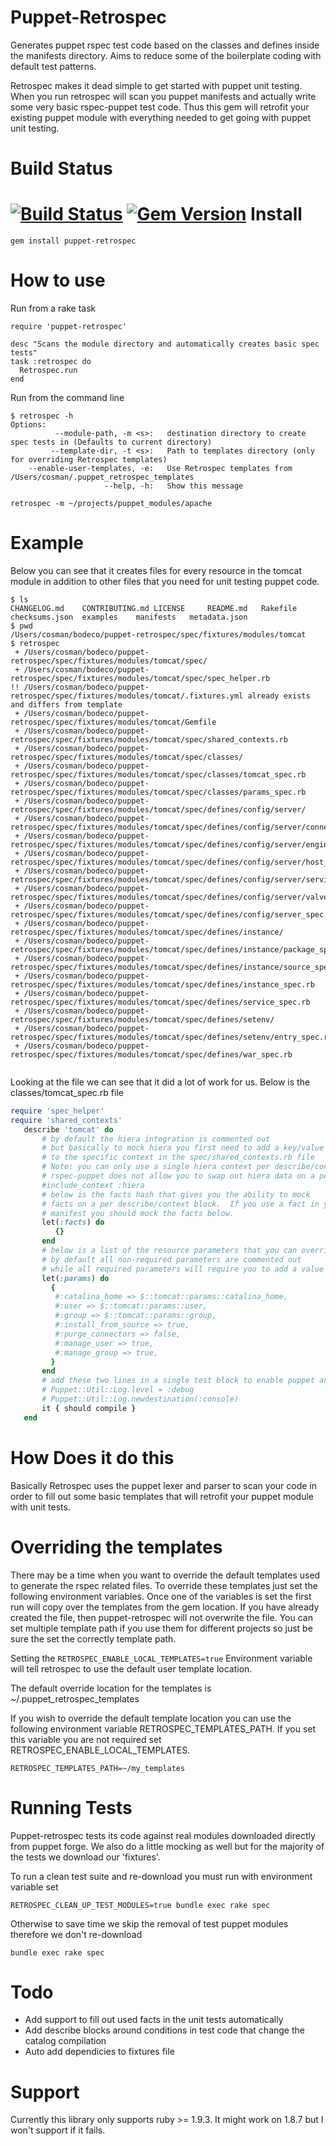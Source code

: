Puppet-Retrospec
================

Generates puppet rspec test code based on the classes and defines inside the manifests directory.  Aims to reduce some of the boilerplate coding with default test patterns.

Retrospec makes it dead simple to get started with puppet unit testing.  When you run retrospec will scan you puppet manifests
and actually write some very basic rspec-puppet test code.  Thus this gem will retrofit your existing puppet module
with everything needed to get going with puppet unit testing.


Build Status
============
[![Build Status](https://travis-ci.org/logicminds/puppet-retrospec.png)](https://travis-ci.org/logicminds/puppet-retrospec)
[![Gem Version](https://badge.fury.io/rb/puppet-retrospec.svg)](http://badge.fury.io/rb/puppet-retrospec)
Install
=============
`gem install puppet-retrospec`  


How to use
=============
Run from a rake task
```
require 'puppet-retrospec'

desc "Scans the module directory and automatically creates basic spec tests"
task :retrospec do
  Retrospec.run
end

```

Run from the command line
```
$ retrospec -h
Options:
          --module-path, -m <s>:   destination directory to create spec tests in (Defaults to current directory)
         --template-dir, -t <s>:   Path to templates directory (only for overriding Retrospec templates)
    --enable-user-templates, -e:   Use Retrospec templates from /Users/cosman/.puppet_retrospec_templates
                     --help, -h:   Show this message
                     
retrospec -m ~/projects/puppet_modules/apache
```

Example
======================

Below you can see that it creates files for every resource in the tomcat module in addition to other files
that you need for unit testing puppet code.

```shell
$ ls
CHANGELOG.md	CONTRIBUTING.md	LICENSE		README.md	Rakefile	checksums.json	examples	manifests	metadata.json
$ pwd
/Users/cosman/bodeco/puppet-retrospec/spec/fixtures/modules/tomcat
$ retrospec
 + /Users/cosman/bodeco/puppet-retrospec/spec/fixtures/modules/tomcat/spec/
 + /Users/cosman/bodeco/puppet-retrospec/spec/fixtures/modules/tomcat/spec/spec_helper.rb
!! /Users/cosman/bodeco/puppet-retrospec/spec/fixtures/modules/tomcat/.fixtures.yml already exists and differs from template
 + /Users/cosman/bodeco/puppet-retrospec/spec/fixtures/modules/tomcat/Gemfile
 + /Users/cosman/bodeco/puppet-retrospec/spec/fixtures/modules/tomcat/spec/shared_contexts.rb
 + /Users/cosman/bodeco/puppet-retrospec/spec/fixtures/modules/tomcat/spec/classes/
 + /Users/cosman/bodeco/puppet-retrospec/spec/fixtures/modules/tomcat/spec/classes/tomcat_spec.rb
 + /Users/cosman/bodeco/puppet-retrospec/spec/fixtures/modules/tomcat/spec/classes/params_spec.rb
 + /Users/cosman/bodeco/puppet-retrospec/spec/fixtures/modules/tomcat/spec/defines/config/server/
 + /Users/cosman/bodeco/puppet-retrospec/spec/fixtures/modules/tomcat/spec/defines/config/server/connector_spec.rb
 + /Users/cosman/bodeco/puppet-retrospec/spec/fixtures/modules/tomcat/spec/defines/config/server/engine_spec.rb
 + /Users/cosman/bodeco/puppet-retrospec/spec/fixtures/modules/tomcat/spec/defines/config/server/host_spec.rb
 + /Users/cosman/bodeco/puppet-retrospec/spec/fixtures/modules/tomcat/spec/defines/config/server/service_spec.rb
 + /Users/cosman/bodeco/puppet-retrospec/spec/fixtures/modules/tomcat/spec/defines/config/server/valve_spec.rb
 + /Users/cosman/bodeco/puppet-retrospec/spec/fixtures/modules/tomcat/spec/defines/config/server_spec.rb
 + /Users/cosman/bodeco/puppet-retrospec/spec/fixtures/modules/tomcat/spec/defines/instance/
 + /Users/cosman/bodeco/puppet-retrospec/spec/fixtures/modules/tomcat/spec/defines/instance/package_spec.rb
 + /Users/cosman/bodeco/puppet-retrospec/spec/fixtures/modules/tomcat/spec/defines/instance/source_spec.rb
 + /Users/cosman/bodeco/puppet-retrospec/spec/fixtures/modules/tomcat/spec/defines/instance_spec.rb
 + /Users/cosman/bodeco/puppet-retrospec/spec/fixtures/modules/tomcat/spec/defines/service_spec.rb
 + /Users/cosman/bodeco/puppet-retrospec/spec/fixtures/modules/tomcat/spec/defines/setenv/
 + /Users/cosman/bodeco/puppet-retrospec/spec/fixtures/modules/tomcat/spec/defines/setenv/entry_spec.rb
 + /Users/cosman/bodeco/puppet-retrospec/spec/fixtures/modules/tomcat/spec/defines/war_spec.rb
 
```

Looking at the file we can see that it did a lot of work for us.
Below is the classes/tomcat_spec.rb file  
   
```ruby
require 'spec_helper'
require 'shared_contexts'
   describe 'tomcat' do
       # by default the hiera integration is commented out
       # but basically to mock hiera you first need to add a key/value pair
       # to the specific context in the spec/shared_contexts.rb file
       # Note: you can only use a single hiera context per describe/context block
       # rspec-puppet does not allow you to swap out hiera data on a per test block
       #include_context :hiera
       # below is the facts hash that gives you the ability to mock
       # facts on a per describe/context block.  If you use a fact in your
       # manifest you should mock the facts below.
       let(:facts) do
          {}
       end
       # below is a list of the resource parameters that you can override
       # by default all non-required parameters are commented out
       # while all required parameters will require you to add a value
       let(:params) do
         {
          #:catalina_home => $::tomcat::params::catalina_home,
          #:user => $::tomcat::params::user,
          #:group => $::tomcat::params::group,
          #:install_from_source => true,
          #:purge_connectors => false,
          #:manage_user => true,
          #:manage_group => true,
         }
       end
       # add these two lines in a single test block to enable puppet and hiera debug mode
       # Puppet::Util::Log.level = :debug
       # Puppet::Util::Log.newdestination(:console)
       it { should compile }
   end

```

How Does it do this
=======================
Basically Retrospec uses the puppet lexer and parser to scan your code in order to fill out some basic templates that will retrofit
your puppet module with unit tests.

Overriding the templates
=======================
There may be a time when you want to override the default templates used to generate the rspec related files.
To override these templates just set the following environment variables.  Once one of the variables is set
the first run will copy over the templates from the gem location.  If you have already created the file, then
puppet-retrospec will not overwrite the file.  You can set multiple template path if you use them for 
different projects so just be sure the set the correctly template path.

Setting the `RETROSPEC_ENABLE_LOCAL_TEMPLATES=true` Environment variable will tell retrospec to use the default user template location.

The default override location for the templates is ~/.puppet_retrospec_templates

If you wish to override the default template location you can use the following environment variable RETROSPEC_TEMPLATES_PATH.
If you set this variable you are not required set RETROSPEC_ENABLE_LOCAL_TEMPLATES.

`RETROSPEC_TEMPLATES_PATH=~/my_templates`

Running Tests
=============
Puppet-retrospec tests its code against real modules downloaded directly from puppet forge. 
We also do a little mocking as well but for the majority of the tests we download our 'fixtures'.

To run a clean test suite and re-download you must run with environment variable set
```
RETROSPEC_CLEAN_UP_TEST_MODULES=true bundle exec rake spec 
```

Otherwise to save time we skip the removal of test puppet modules therefore we don't re-download
```
bundle exec rake spec
```

Todo
============
- Add support to fill out used facts in the unit tests automatically
- Add describe blocks around conditions in test code that change the catalog compilation
- Auto add dependicies to fixtures file

Support
============
Currently this library only supports ruby >= 1.9.3.  It might work on 1.8.7 but I won't support if it fails.
